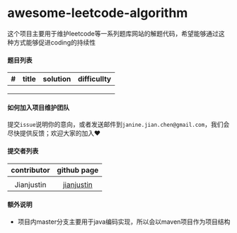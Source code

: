 # awesome-leetcode-algorithm

这个项目主要用于维护leetcode等一系列题库网站的解题代码，希望能够通过这种方式能够促进coding的持续性

#### 题目列表

| #    | title | solution | difficullty |
| ---- | ----- | -------- | :---------: |
|      |       |          |             |
|      |       |          |             |
|      |       |          |             |

#### 如何加入项目维护团队

提交`issue`说明你的意向，或者发送邮件到`janine.jian.chen@gmail.com`，我们会尽快提供反馈；欢迎大家的加入❤️

#### 提交者列表

| contributor |                github page                 |
| :---------: | :----------------------------------------: |
|             |                                            |
| Jianjustin  | [jianjustin](https://jianjustin.github.io) |

#### 额外说明

* 项目内master分支主要用于java编码实现，所以会以maven项目作为项目结构